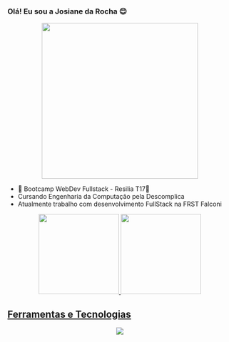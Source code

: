 ### Olá! Eu sou a Josiane da Rocha 😊


<p align="center">
  <img src="https://super.abril.com.br/wp-content/uploads/2016/09/super_imggato_digitando_0.gif" width="350">
</p>

- 🐉 Bootcamp WebDev Fullstack - Resilia T17💛
- Cursando Engenharia da Computação pela Descomplica
- Atualmente trabalho com desenvolvimento FullStack na FRST Falconi 

<div align="center">
  <a href="https://github.com/Josirocha">
  <img height="180em" src="https://github-readme-stats.vercel.app/api?username=Josirocha&show_icons=true&theme=dracula&include_all_commits=true&count_private=true"/>
  <img height="180em" src="https://github-readme-stats.vercel.app/api/top-langs/?username=Josirocha&layout=compact&langs_count=7&theme=dracula"/>
</div>

## Ferramentas e Tecnologias
<p align="center">
  <a href="https://skillicons.dev">
    <img src="https://skillicons.dev/icons?i=ts,react,git,js,nodejs,py,docker,fastapi" />
  </a>
</p>

